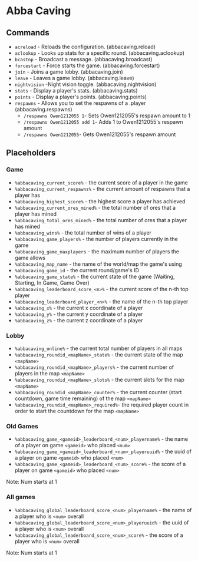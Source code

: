# Abba Caving

## Commands
* `acreload` - Reloads the configuration. (abbacaving.reload)
* `aclookup` - Looks up stats for a specific round. (abbacaving.aclookup)
* `bcastnp` - Broadcast a message. (abbacaving.broadcast)
* `forcestart` - Force starts the game. (abbacaving.forcestart)
* `join` - Joins a game lobby. (abbacaving.join)
* `leave` - Leaves a game lobby. (abbacaving.leave)
* `nightvision` -Night vision toggle. (abbacaving.nightvision)
* `stats` - Display a player's stats. (abbacaving.stats)
* `points` - Display a player's points. (abbacaving.points)
* `respawns` - Allows you to set the respawns of a .player (abbacaving.respawns)
  * ``/respawns Owen1212055 1``- Sets Owen1212055's respawn amount to 1
  * ``/respawns Owen1212055 add 1``- Adds 1 to Owen1212055's respawn amount
  * ``/respawns Owen1212055``- Gets Owen1212055's respawn amount

## Placeholders

### Game

* `%abbacaving_current_score%`          - the current score of a player in the game
* `%abbacaving_current_respawns%`       - the current amount of respawns that a player has
* `%abbacaving_highest_score%`          - the highest score a player has achieved
* `%abbacaving_current_ores_mined%`     - the total number of ores that a player has mined
* `%abbacaving_total_ores_mined%`       - the total number of ores that a player has mined
* `%abbacaving_wins%`                   - the total number of wins of a player
* `%abbacaving_game_players%`           - the number of players currently in the game
* `%abbacaving_game_maxplayers`         - the maximum number of players the game allows
* `%abbacaving_map_name`                - the name of the world/map the game's using
* `%abbacaving_game_id`                 - the current round/game's ID
* `%abbacaving_game_state%`             - the current state of the game (Waiting, Starting, In Game, Game Over)
* `%abbacaving_leaderboard_score_<n>%`  - the current score of the n-th top player
* `%abbacaving_leaderboard_player_<n>%` - the name of the n-th top player
* `%abbacaving_x%`                      - the current x coordinate of a player
* `%abbacaving_y%`                      - the current y coordinate of a player
* `%abbacaving_z%`                      - the current z coordinate of a player

### Lobby

* `%abbacaving_online%`                    - the current total number of players in all maps
* `%abbacaving_roundid_<mapName>_state%`   - the current state of the map `<mapName>`
* `%abbacaving_roundid_<mapName>_players%` - the current number of players in the map `<mapName>`
* `%abbacaving_roundid_<mapName>_slots%`   - the current slots for the map `<mapName>`
* `%abbacaving_roundid_<mapName>_counter%` - the current counter (start countdown, game time remaining) of the map `<mapName>`
* `%abbacaving_roundid_<mapName>_required%`- the required player count in order to start the countdown for the map `<mapName>`

### Old Games

* `%abbacaving_game_<gameid>_leaderboard_<num>_playername%`  - the name of a player on game `<gameid>` who placed `<num>`
* `%abbacaving_game_<gameid>_leaderboard_<num>_playeruuid%`  - the uuid of a player on game `<gameid>` who placed `<num>`
* `%abbacaving_game_<gameid>_leaderboard_<num>_score%`       - the score of a player on game `<gameid>` who placed `<num>`

Note: Num starts at 1

### All games
* `%abbacaving_global_leaderboard_score_<num>_playername%`  - the name of a player who is `<num>` overall
* `%abbacaving_global_leaderboard_score_<num>_playeruuid%`  - the uuid of a player who is `<num>` overall
* `%abbacaving_global_leaderboard_score_<num>_score%`       - the score of a player who is `<num>` overall

Note: Num starts at 1